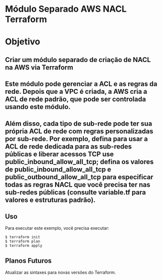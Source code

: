 # **Módulo Separado AWS NACL Terraform**

# **Objetivo**

## Criar um módulo separado de criação de NACL na AWS via **Terraform**

## Este módulo pode gerenciar a ACL e as regras da rede. Depois que a VPC é criada, a AWS cria a ACL de rede padrão, que pode ser controlada usando este módulo.

## Além disso, cada tipo de sub-rede pode ter sua própria ACL de rede com regras personalizadas por sub-rede. Por exemplo, defina para usar a ACL de rede dedicada para as sub-redes públicas e liberar acessos TCP use public_inbound_allow_all_tcp; defina os valores de public_inbound_allow_all_tcp e public_outbound_allow_all_tcp para especificar todas as regras NACL que você precisa ter nas sub-redes públicas (consulte variable.tf para valores e estruturas padrão).

## **Uso**

Para executar este exemplo, você precisa executar:

```
$ terraform init
$ terraform plan
$ terraform apply
```

## **Planos Futuros**

Atualizar as sintaxes para novas versões do Terraform.